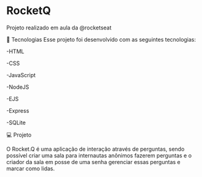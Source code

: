 # RocketQ
Projeto realizado em aula da @rocketseat 

🚀 Tecnologias
Esse projeto foi desenvolvido com as seguintes tecnologias:

-HTML

-CSS

-JavaScript

-NodeJS

-EJS

-Express

-SQLite

💻 Projeto

O Rocket.Q é uma aplicação de interação através de perguntas, sendo possível criar uma sala para internautas anônimos fazerem perguntas e o criador da sala em posse de uma senha gerenciar essas perguntas e marcar como lidas.
